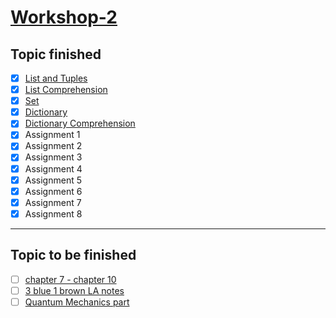 # [Workshop-2](https://docs.google.com/document/d/1KPWWe3JjlGyC4zSOceu2eYD0ydkbXJuUT8ULeskMNG0/edit)

## Topic finished

- [x] [List and Tuples](https://realpython.com/python-lists-tuples/)
- [x] [List Comprehension](https://realpython.com/list-comprehension-python/)
- [x] [Set](https://realpython.com/python-sets/)
- [x] [Dictionary](https://realpython.com/python-dicts/)
- [x] [Dictionary Comprehension](https://www.programiz.com/python-programming/dictionary-comprehension)
- [x] Assignment 1
- [x] Assignment 2
- [x] Assignment 3
- [x] Assignment 4
- [x] Assignment 5
- [x] Assignment 6
- [x] Assignment 7
- [x] Assignment 8

---

## Topic to be finished

- [ ] [chapter 7 - chapter 10](https://www.3blue1brown.com/topics/linear-algebra)
- [ ] [3 blue 1 brown LA notes](https://drive.google.com/file/d/1Ixad7-4KvRhpteZnjbGHp0i-keaRUA1X/view)
- [ ] [Quantum Mechanics part](https://learning.edx.org/course/course-v1:StanfordOnline+SOE-YEEQMSE01+1T2023/home)
